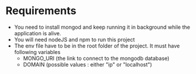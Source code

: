 # Requirements

- You need to install mongod and keep running it in background while the application is alive.
- You will need nodeJS and npm to run this project
- The env file have to be in the root folder of the project. It must have following variables
    - MONGO_URI (the link to connect to the mongodb database)
    - DOMAIN (possible values : either "ip" or "localhost")